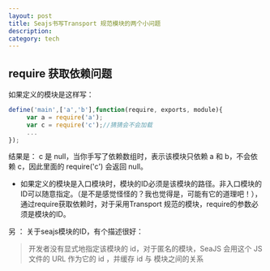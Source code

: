 ```yaml
---
layout: post
title: Seajs书写Transport 规范模块的两个小问题 
description: 
category: tech
---
```


## require 获取依赖问题
 
如果定义的模块是这样写：

```js
define('main',['a','b'],function(require, exports, module){
     var a = require('a');           
     var c = require('c');//猜猜会不会加载
     ...   
});
```
结果是： c 是 null，当你手写了依赖数组时，表示该模块只依赖 a 和 b，不会依赖 c，因此里面的 require('c') 会返回 null。
* 如果定义的模块是入口模块时，模块的ID必须是该模块的路径。非入口模块的ID可以随意指定。（是不是感觉怪怪的？我也觉得是，可能有它的道理吧！），通过require获取依赖时，对于采用Transport 规范的模块，require的参数必须是模块的ID。

另 ： 关于seajs模块的ID，有个描述很好：

>开发者没有显式地指定该模块的 id，对于匿名的模块，SeaJS 会用这个 JS 文件的 URL 作为它的 id ，并缓存 id 与 模块之间的关系
